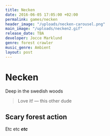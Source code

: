 ```yaml
---
title: Necken
date: 2016-06-05 17:05:00 +02:00
permalink: games/necken
header_image: "/uploads/necken-carousel.png"
main_image: "/uploads/necken2.gif"
release_date: TBA
developer: Jocce Marklund
genre: forest crawler
music_genre: Ambient
layout: post
---
```


# Necken
Deep in the swedish woods
>Love it! — this other dude

## Scary forest action
Etc etc ***etc***